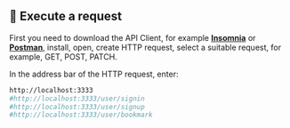 ## 🚀 Execute a request
First you need to download the API Client, for example **[Insomnia](https://insomnia.rest/download)** or **[Postman](https://www.postman.com)**,  install, open, create HTTP request, select a suitable request, for example, GET, POST, PATCH.

In the address bar of the HTTP request, enter:
```sh
http://localhost:3333
#http://localhost:3333/user/signin
#http://localhost:3333/user/signup
#http://localhost:3333/user/bookmark
```